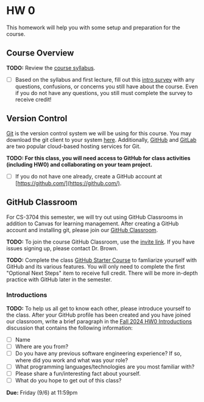 # HW 0

This homework will help you with some setup and preparation for the course.

## Course Overview

**TODO:** Review the [course syllabus](https://docs.google.com/document/d/1jGqHKlM8QHy8utRZ1Kg8g8SqumzIuqXvaba-oTESLvI/edit?usp=sharing).

- [ ] Based on the syllabus and first lecture, fill out this [intro survey](https://forms.gle/7KCSGToUhecjwxYh6) with any questions, confusions, or concerns you still have about the course. Even if you do not have any questions, you still must complete the survey to receive credit!

## Version Control

[Git](https://git-scm.com/) is the version control system we will be using for this course. You may download the git client to your system [here](https://git-scm.com/downloads). Additionally, [GitHub](https://github.com/) and [GitLab](https://about.gitlab.com/) are two popular cloud-based hosting services for Git.

**TODO: For this class, you will need access to GitHub for class activities (including HW0) and collaborating on your team project.** 

- [ ] If you do not have one already, create a GitHub account at [https://github.com/](https://github.com/).

## GitHub Classroom

For CS-3704 this semester, we will try out using GitHub Classrooms in addition to Canvas for learning management. After creating a GitHub account and installing git, please join our [GitHub Classroom](https://classroom.github.com/classrooms/97977962-cs3704-vt-fall24-classroom).

**TODO:** To join the course GitHub Classroom, use the [invite link](https://classroom.github.com/assignment-invitations/08b81a10232a2b82b13ff6e3dd344b58). If you have issues signing up, please contact Dr. Brown.

**TODO:** Complete the class [GitHub Starter Course](https://github.com/orgs/CS3704-VT/discussions/1) to famliarize yourself with GitHub and its various features. You will only need to complete the first "Optional Next Steps" item to receive full credit. There will be more in-depth practice with GitHub later in the semester.

### Introductions

**TODO:** To help us all get to know each other, please introduce yourself to the class. After your GitHub profile has been created and you have joined our classroom, write a brief paragraph in the [Fall 2024 HW0 Introductions](https://github.com/orgs/CS3704-VT/discussions/1) discussion that contains the following information:
- [ ] Name
- [ ] Where are you from?
- [ ] Do you have any previous software engineering experience? If so, where did you work and what was your role? 
- [ ] What programming languages/technologies are you most familiar with?
- [ ] Please share a fun/interesting fact about yourself.
- [ ] What do you hope to get out of this class?

**Due:** Friday (9/6) at 11:59pm
